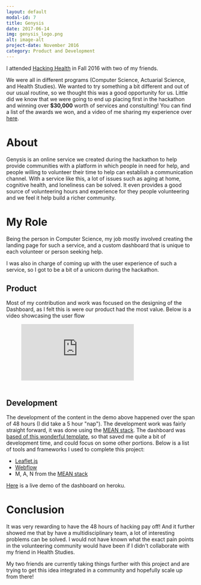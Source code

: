 ```yaml
---
layout: default
modal-id: 7
title: Genysis
date: 2017-06-14
img: genysis_logo.png
alt: image-alt
project-date: November 2016
category: Product and Development
---
```


<p>I attended <a href="http://hackinghealth.ca/">Hacking Health</a> in Fall 2016 with two of my friends.</p>

<p> We were all in different programs (Computer Science, Actuarial Science, and Health Studies). We wanted to try something a bit different and out of our usual routine, so we thought this was a good opportunity for us. Little did we know that we were going to end up placing first in the hackathon and winning over <strong>$30,000</strong> worth of services and constulting! You can find a list of the awards we won, and a video of me sharing my experience over <a href="https://www.opencityinc.com/post-hackathon-commercialisation/#.WT9n-xMrL-Z" data-rt-link-type="external">here</a>.</p>

<h1>About</h1>
<p>Genysis is an online service we created during the hackathon to help provide communities with a platform in which people in need for help, and people willing to volunteer their time to help can establish a communication channel. With a service like this, a lot of issues such as aging at home, cognitive health, and loneliness can be solved. It even provides a good source of volunteering hours and experience for they people volunteering and we feel it help build a richer community.</p>

<h1>My Role</h1>

<p>Being the person in Computer Science, my job mostly involved creating the landing page for such a service, and a custom dashboard that is unique to each volunteer or person seeking help. </p>

<p>I was also in charge of coming up with the user experience of such a service, so I got to be a bit of a unicorn during the hackathon.</p>

<h2>Product </h2>

<p>Most of my contribution and work was focused on the designing of the Dashboard, as I felt this is were our product had the most value. Below is a video showcasing the user flow </p><figure><div><iframe src="https://www.youtube.com/embed/ySblJC3tEhg" frameborder="0" scrolling="no" allowfullscreen=""></iframe></div>&nbsp;</figure>

<h2>Development</h2>

<p>The development of the content in the demo above happened over the span of 48 hours (I did take a 5 hour "nap"). The development work was fairly straight forward, it was done using the <a href="http://mean.io/" data-rt-link-type="external">MEAN stack</a>. The dashboard was <a href="https://github.com/akveo/blur-admin" data-rt-link-type="external">based of this wonderful template</a>, so that saved me quite a bit of development time, and could focus on some other portions. Below is a list of tools and frameworks I used to complete this project&#58;</p>

<ul>
<li data-new-link="true"><a href="http://leafletjs.com/" data-rt-link-type="external">Leaflet.js</a></li>
<li data-new-link="true"><a href="https://webflow.com/" data-rt-link-type="external">Webflow</a></li>
<li data-new-link="true">M, A, N from the <a href="http://mean.io/" data-rt-link-type="external">MEAN stack</a></li>
</ul>

<p data-new-link="true"><a href="https://genysisdashboard.herokuapp.com/#/dashboard" data-rt-link-type="external">Here</a> is a live demo of the dashboard on heroku.</p>

<h1>Conclusion</h1>

<p>It was very rewarding to have the 48 hours of hacking pay off! And it further showed me that by have a multidisciplinary team, a lot of interesting problems can be solved. I would not have known what the exact pain points in the volunteering community would have been if I didn't collaborate with my friend in Health Studies.</p>

<p>My two friends are currently taking things further with this project and are trying to get this idea integrated in a community and hopefully scale up from there!</p>
